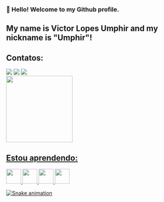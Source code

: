 <!--
**umphir/umphir** is a ✨ _special_ ✨ repository because its `README.md` (this file) appears on your GitHub profile.

Here are some ideas to get you started:

- 🔭 I’m currently working on ...
- 🌱 I’m currently learning ...
- 👯 I’m looking to collaborate on ...
- 🤔 I’m looking for help with ...
- 💬 Ask me about ...
- 📫 How to reach me: ...
- 😄 Pronouns: ...
- ⚡ Fun fact: ...
-->
### 👋 Hello! Welcome to my Github profile.
## My name is Victor Lopes Umphir and my nickname is "Umphir"!
 ## Contatos:
<div>
<a href="https://www.linkedin.com/in/victor-lopes-umphir-b662a6151/" target="_blank"><img loading="lazy" src="https://img.shields.io/badge/-LinkedIn-%230077B5?style=for-the-badge&logo=linkedin&logoColor=white" target="_blank"></a> 
<a href="https://www.instagram.com/victorumphir/" target="_blank"><img loading="lazy" src="https://img.shields.io/badge/-Instagram-%23E4405F?style=for-the-badge&logo=instagram&logoColor=white" target="_blank"></a>
<a href = "https://www.victor.umphir@gmail.com"><img loading="lazy" src="https://img.shields.io/badge/Gmail-D14836?style=for-the-badge&logo=gmail&logoColor=white" target="_blank"></a>
</div>
<div>
<a href="https://github.com/umphir">
<img loading="lazy" height="180em" src="https://github-readme-stats.vercel.app/api/top-langs/?username=umphir&layout=compact&langs_count=7&theme=dracula"/>
</div>

## Estou aprendendo:
<div> 
<img src="https://cdn.jsdelivr.net/gh/devicons/devicon@latest/icons/java/java-original-wordmark.svg"  width="40" height="40" /> <img src="https://cdn.jsdelivr.net/gh/devicons/devicon@latest/icons/azuresqldatabase/azuresqldatabase-original.svg"  width="40" height="40" /> 
        
  <img src="https://cdn.jsdelivr.net/gh/devicons/devicon@latest/icons/html5/html5-original-wordmark.svg"  width="40" height="40" />
          
           
   <img src="https://cdn.jsdelivr.net/gh/devicons/devicon@latest/icons/kotlin/kotlin-plain-wordmark.svg"   width="40" height="40" />
          
 </div>

 ![Snake animation](https://github.com/umphir/umphir/blob/output/github-contribution-grid-snake.svg)

